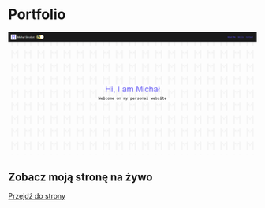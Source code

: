 # Portfolio

![Screenshot](images/portf.png)

## Zobacz moją stronę na żywo

[Przejdź do strony](http://twojastrona.pl)

